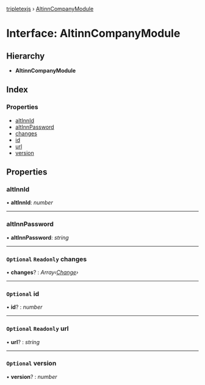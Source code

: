 [tripletexjs](../README.md) › [AltinnCompanyModule](altinncompanymodule.md)

# Interface: AltinnCompanyModule

## Hierarchy

* **AltinnCompanyModule**

## Index

### Properties

* [altInnId](altinncompanymodule.md#altinnid)
* [altInnPassword](altinncompanymodule.md#altinnpassword)
* [changes](altinncompanymodule.md#optional-readonly-changes)
* [id](altinncompanymodule.md#optional-id)
* [url](altinncompanymodule.md#optional-readonly-url)
* [version](altinncompanymodule.md#optional-version)

## Properties

###  altInnId

• **altInnId**: *number*

___

###  altInnPassword

• **altInnPassword**: *string*

___

### `Optional` `Readonly` changes

• **changes**? : *Array‹[Change](../modules/change.md)›*

___

### `Optional` id

• **id**? : *number*

___

### `Optional` `Readonly` url

• **url**? : *string*

___

### `Optional` version

• **version**? : *number*
